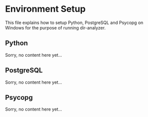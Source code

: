 Environment Setup
=================

This file explains how to setup Python, PostgreSQL and Psycopg on Windows for 
the purpose of running dir-analyzer.

## Python

Sorry, no content here yet...

## PostgreSQL

Sorry, no content here yet...

## Psycopg

Sorry, no content here yet...

